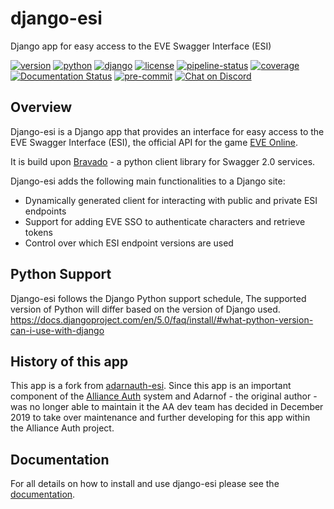 # django-esi

Django app for easy access to the EVE Swagger Interface (ESI)

[![version](https://img.shields.io/pypi/v/django-esi)](https://pypi.org/project/django-esi/)
[![python](https://img.shields.io/pypi/pyversions/django-esi)](https://pypi.org/project/django-esi/)
[![django](https://img.shields.io/pypi/djversions/django-esi)](https://pypi.org/project/django-esi/)
[![license](https://img.shields.io/badge/license-GPLv3-green)](https://pypi.org/project/django-esi/)
[![pipeline-status](https://gitlab.com/allianceauth/django-esi/badges/master/pipeline.svg)](https://gitlab.com/allianceauth/django-esi/pipelines)
[![coverage](https://gitlab.com/allianceauth/django-esi/badges/master/coverage.svg)](https://gitlab.com/allianceauth/django-esi/pipelines)
[![Documentation Status](https://readthedocs.org/projects/django-esi/badge/?version=latest)](https://django-esi.readthedocs.io/en/latest/?badge=latest)
[![pre-commit](https://img.shields.io/badge/pre--commit-enabled-brightgreen?logo=pre-commit&logoColor=white)](https://github.com/pre-commit/pre-commit)
[![Chat on Discord](https://img.shields.io/discord/399006117012832262.svg)](https://discord.gg/fjnHAmk)

## Overview

Django-esi is a Django app that provides an interface for easy access to the EVE Swagger Interface (ESI), the official API for the game [EVE Online](https://www.eveonline.com/).

It is build upon [Bravado](https://github.com/Yelp/bravado) - a python client library for Swagger 2.0 services.

Django-esi adds the following main functionalities to a Django site:

- Dynamically generated client for interacting with public and private ESI endpoints
- Support for adding EVE SSO to authenticate characters and retrieve tokens
- Control over which ESI endpoint versions are used

## Python Support

Django-esi follows the Django Python support schedule, The supported version of Python will differ based on the version of Django used.
<https://docs.djangoproject.com/en/5.0/faq/install/#what-python-version-can-i-use-with-django>

## History of this app

This app is a fork from [adarnauth-esi](https://gitlab.com/Adarnof/adarnauth-esi). Since this app is an important component of the [Alliance Auth](https://gitlab.com/allianceauth/allianceauth) system and Adarnof - the original author - was no longer able to maintain it the AA dev team has decided in December 2019 to take over maintenance and further developing for this app within the Alliance Auth project.

## Documentation

For all details on how to install and use django-esi please see the [documentation](https://django-esi.readthedocs.io/en/latest/).
